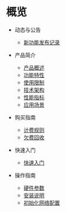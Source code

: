 # 概览
* 动态与公告
  * [新功能发布记录](/boundless-gateway/releasenotes/newfunctions.md)
* 产品简介
  * [产品概述](/boundless-gateway/intro/description.md)
  * [功能特性](/boundless-gateway/intro/function.md)
  * [使用限制](/boundless-gateway/intro/limit.md)
  * [技术架构](/boundless-gateway/intro/architecture.md)
  * [性能指标](/boundless-gateway/intro/performance.md)
  * [应用场景](/boundless-gateway/intro/application.md)
* 购买指南
  * [计费规则](/boundless-gateway/buy/charge.md)
  * [欠费回收](/boundless-gateway/buy/recycle.md)
* 快速入门
  * [快速入门](/boundless-gateway/fast/quick_start.md)

* 操作指南
  * [硬件参数](/boundless-gateway/guide/HardwareFeatures.md)
  * [安装说明](/boundless-gateway/guide/InstallationNotes.md)
  * [初始化网络配置](/boundless-gateway/guide/NetworkConfiguration.md)

